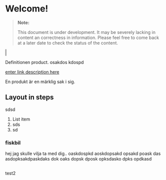 Welcome!
===================


> **Note:**
> 
> This document is under development. It may be severely lacking in content an correctness in information. Please feel free to come back at a later date to check the status of the content.

<canvas id="canvas" width="640" height="640" style="border: 2px solid #aaaaaa;"></canvas>

Definitionen product. osakdos kdospd

[enter link description here](test.com)

En produkt är en märklig sak i sig.


## Layout in steps

sdsd

 1. List item
 2. sds
 3. sd

### fiskbil

hej jag skulle vilja ta med dig..
oaskdospkd aoskdopsakd opsakd poask das
asdopksakdpaskdaks dok oaks dopsk dposk 
opksdasko dpks opdkasd


## 
test2